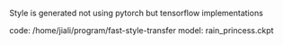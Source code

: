 Style is generated not using pytorch but tensorflow implementations

code: /home/jiali/program/fast-style-transfer
model: rain_princess.ckpt
